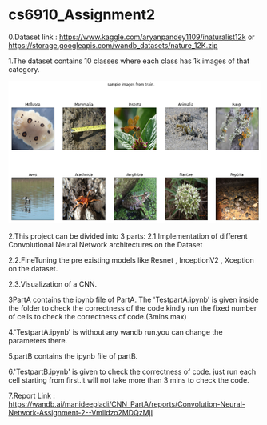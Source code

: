 # cs6910_Assignment2
0.Dataset link : https://www.kaggle.com/aryanpandey1109/inaturalist12k  or  https://storage.googleapis.com/wandb_datasets/nature_12K.zip

1.The dataset contains 10 classes where each class has 1k images of that category.

![Screenshot](images.png)


2.This project can be divided into 3 parts:
2.1.Implementation of different Convolutional Neural Network architectures on the Dataset

2.2.FineTuning the pre existing models like Resnet , InceptionV2 , Xception on the dataset.

2.3.Visualization of a CNN.

3PartA contains the ipynb file of PartA.
The 'TestpartA.ipynb' is given inside the folder to check the correctness of the code.kindly run the fixed number of cells to check the correctness of code.(3mins max)

4.'TestpartA.ipynb' is without any wandb run.you can change the parameters there.

5.partB contains the ipynb file of partB.

6.'TestpartB.ipynb' is given to check the correctness of code. just run each cell starting from first.it will not take more than 3 mins to check the code.

7.Report Link : https://wandb.ai/manideepladi/CNN_PartA/reports/Convolution-Neural-Network-Assignment-2--Vmlldzo2MDQzMjI
